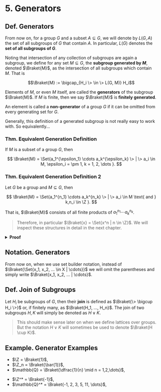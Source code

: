 # 5. Generators

## Def. Generators

From now on, for a group $G$ and a subset $A \subseteq G$, we will denote by $L(G, A)$ the set of all subgroups of $G$ that contain $A$. In particular, $L(G)$ denotes the **set of all subgroups of $G$**.

Noting that intersection of any collection of subgroups are again a subgroup, we define for any set $M \subseteq G$, the **subgroup generated by $M$**, denoted $\Braket{M}$, as the intersection of all subgroups which contain $M$. That is

$$\Braket{M} := \bigcap_{H_i \> \in \> L(G, M)} H_i$$

Elements of $M$, or even $M$ itself, are called the **generators** of the subgroup $\Braket{M}$. If $M$ is finite, then we say $\Braket{M}$ is **finitely generated**.

An element is called a **non-generator** of a group $G$ if it can be omitted from every generating set for $G$.

Generally, this definition of a generated subgroup is not really easy to work with. So equivalently...

### Thm. Equivalent Generation Definition

If $M$ is a subset of a group $G$, then

$$
\Braket{M} = \Set{a_1^{\epsilon_1} \cdots a_k^{\epsilon_k} \> | \> a_i \in M, \epsilon_i = \pm 1, k = 1, 2, \dots }.
$$

### Thm. Equivalent Generation Definition 2

Let $G$ be a group and $M \subseteq G$, then

$$
\Braket{M} = \Set{a_1^{n_1} \cdots a_k^{n_k} \> | \> a_i \in M \text{ and } k,n_i \in \Z }.
$$

That is, $\Braket{M}$ consists of all finite products of $a_1^{n_1} \cdots a_k^{n_k}$.

> Therefore, in particular $\Braket{x} = \Set{x^n | n \in \Z}$. We will inspect these structures in detail in the next chapter.

<details>
<summary><b>Proof</b></summary>
<br/>

Exercise.
</details>

## Notation. Generators

From now on, when we use set builder notation, instead of $\Braket{\Set{x_1, x_2, ... \in X | \cdots}}$ we will omit the parentheses and simply write $\Braket{x_1, x_2, ... | \cdots}$.

<!-- TODO: Create early lattice section and define there? -->

## Def. Join of Subgroups

Let $H_i$ be subgroups of $G$, then their **join** is defined as $\Braket{\> \bigcup H_i \>}$ or, if finitely many, as $\Braket{H_1, ..., H_n}$. The join of two subgroups $H,K$ will simply be denoted as $H \lor K$.

<!-- TODO: -->

> This should make sense later on when we define lattices over groups. But the notation $H \lor K$ will sometimes be used to denote $\Braket{H \cup K}$.

## Example. Generator Examples

* $\Z = \Braket{1}$,
* $\Z_n = \Braket{\bar{1}}$,
* $\mathbb{Q} = \Braket{\dfrac{1}{n} \mid n = 1,2,\dots}$,

<!--  -->

* $\Z^* = \Braket{-1}$,
* $\mathbb{Q}^* = \Braket{-1, 2, 3, 5, 11, \dots}$,

<!-- Todo: add more from the kargapolov -->
